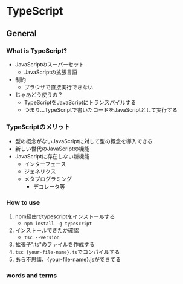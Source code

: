 # TypeScript

## General

### What is TypeScript?

- JavaScriptのスーパーセット
  - JavaScriptの拡張言語
- 制約
  - ブラウザで直接実行できない
- じゃあどう使うの？
  - TypeScriptをJavaScriptにトランスパイルする
  - つまり…TypeScriptで書いたコードをJavaScriptとして実行する

### TypeScriptのメリット

- 型の概念がないJavaScriptに対して型の概念を導入できる
- 新しい世代のJavaScriptの機能
- JavaScriptに存在しない新機能
  - インターフェース
  - ジェネリクス
  - メタプログラミング
    - デコレータ等

### How to use

1. npm経由でtypescriptをインストールする
   - ```npm install -g typescript```
2. インストールできたか確認
   - ```tsc --version```
3. 拡張子".ts"のファイルを作成する
4. ```tsc {your-file-name}.ts```でコンパイルする
5. あら不思議、{your-file-name}.jsができてる

### words and terms
